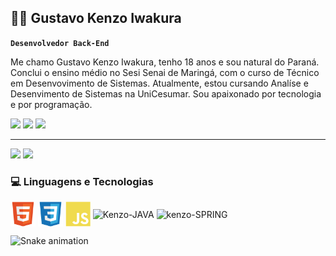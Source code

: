 ## 🧑‍💻 Gustavo Kenzo Iwakura 

**`Desenvolvedor Back-End`**

Me chamo Gustavo Kenzo Iwakura, tenho 18 anos e sou natural do Paraná. Conclui o ensino médio no Sesi Senai de Maringá, com o curso de Técnico em Desenvovimento de Sistemas. Atualmente, estou cursando Analíse e Desenvimento de Sistemas na UniCesumar. Sou apaixonado por tecnologia e por programação.
<br>
<div>
  <a href = "mailto:gustavokenzoiwakura189@gmail.com"><img src="https://img.shields.io/badge/-Gmail-%23333?style=for-the-badge&logo=gmail&logoColor=white" target="_blank"></a>
  <a href="https://www.linkedin.com/in/gustavokenzoiwakura" target="_blank"><img src="https://img.shields.io/badge/-LinkedIn-%230077B5?style=for-the-badge&logo=linkedin&logoColor=white" target="_blank"></a> 
    <a href="https://www.instagram.com/g.kenzou_/" target="_blank"><img src="https://img.shields.io/badge/-Instagram-%23E4405F?style=for-the-badge&logo=instagram&logoColor=white" target="_blank"></a> 
</div>

---

<div>
  <img height="180em" src="https://github-readme-stats.vercel.app/api?username=GustavoKenz0&show_icons=true&theme=github_dark&include_all_commits=true&locale-pt-br"/>
  <img height="180em" src="https://github-readme-stats.vercel.app/api/top-langs/?username=GustavoKenz0&theme=github_dark&layout=compact&custom_title=Tecnologias&langs_count=9"/>
</div>

  ### 💻 Linguagens e Tecnologias 
  <div style="display: inline_block">
  <img align="center" alt="Kenzo-HTML" height="40" width="40" src="https://raw.githubusercontent.com/devicons/devicon/master/icons/html5/html5-original.svg">
  <img align="center" alt="Kenzo-CSS" height="40" width="40" src="https://raw.githubusercontent.com/devicons/devicon/master/icons/css3/css3-original.svg">
  <img align="center" alt="Kenzo-Js" height="40" width="40" src="https://raw.githubusercontent.com/devicons/devicon/master/icons/javascript/javascript-plain.svg">
  <img align="center" alt="Kenzo-JAVA" height="40" width="40" src="https://cdn.jsdelivr.net/gh/devicons/devicon@latest/icons/java/java-original.svg" />
  <img align="center" alt="kenzo-SPRING" height="40" width="40" src="https://cdn.jsdelivr.net/gh/devicons/devicon@latest/icons/spring/spring-original.svg" />         
</div>

![Snake animation](https://github.com/GustavoKenzo/GustavoKenz0/blob/output/github-contribution-grid-snake.svg)
